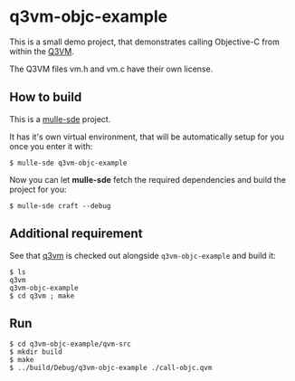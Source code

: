 # q3vm-objc-example

This is a small demo project, that demonstrates calling Objective-C from
within the [Q3VM](https://github.com/jnz/q3vm).

The Q3VM files vm.h and vm.c have their own license.


## How to build

This is a [mulle-sde](https://mulle-sde.github.io/) project.

It has it's own virtual environment, that will be automatically setup for you
once you enter it with:

```
$ mulle-sde q3vm-objc-example
```

Now you can let **mulle-sde** fetch the required dependencies and build the 
project for you:

```
$ mulle-sde craft --debug
```

## Additional requirement

See that [q3vm](https://github.com/jnz/q3vm) is checked out alongside `q3vm-objc-example` and build it:

```
$ ls
q3vm
q3vm-objc-example
$ cd q3vm ; make
```

## Run

```
$ cd q3vm-objc-example/qvm-src
$ mkdir build
$ make
$ ../build/Debug/q3vm-objc-example ./call-objc.qvm
```

